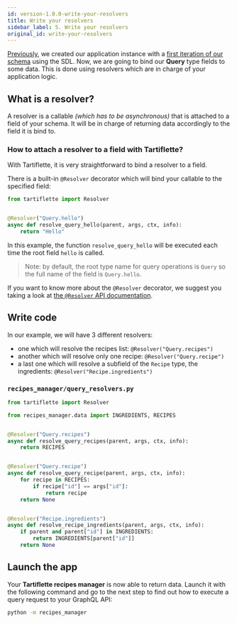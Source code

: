 ```yaml
---
id: version-1.0.0-write-your-resolvers
title: Write your resolvers
sidebar_label: 5. Write your resolvers
original_id: write-your-resolvers
---
```


[Previously](./create-server.md), we created our application instance with a [first iteration of our schema](./create-server.md#recipes-manager-sdl-querygraphql) using the SDL. Now, we are going to bind our **Query** type fields to some data. This is done using resolvers which are in charge of your application logic.

## What is a resolver?

A resolver is a callable _(which has to be asynchronous)_ that is attached to a field of your schema. It will be in charge of returning data accordingly to the field it is bind to.

### How to attach a resolver to a field with Tartiflette?

With Tartiflette, it is very straightforward to bind a resolver to a field.

There is a built-in `@Resolver` decorator which will bind your callable to the specified field:
```python
from tartiflette import Resolver


@Resolver("Query.hello")
async def resolve_query_hello(parent, args, ctx, info):
    return "Hello"
```

In this example, the function `resolve_query_hello` will be executed each time the root field `hello` is called.

> Note: by default, the root type name for query operations is `Query` so the full name of the field is `Query.hello`.

If you want to know more about the `@Resolver` decorator, we suggest you taking a look at [the `@Resolver` API documentation](../api/resolver).

## Write code

In our example, we will have 3 different resolvers:
* one which will resolve the recipes list: `@Resolver("Query.recipes")`
* another which will resolve only one recipe: `@Resolver("Query.recipe")`
* a last one which will resolve a subfield of the `Recipe` type, the ingredients: `@Resolver("Recipe.ingredients")`

### `recipes_manager/query_resolvers.py`

```python
from tartiflette import Resolver

from recipes_manager.data import INGREDIENTS, RECIPES


@Resolver("Query.recipes")
async def resolve_query_recipes(parent, args, ctx, info):
    return RECIPES


@Resolver("Query.recipe")
async def resolve_query_recipe(parent, args, ctx, info):
    for recipe in RECIPES:
        if recipe["id"] == args["id"]:
            return recipe
    return None


@Resolver("Recipe.ingredients")
async def resolve_recipe_ingredients(parent, args, ctx, info):
    if parent and parent["id"] in INGREDIENTS:
        return INGREDIENTS[parent["id"]]
    return None
```

## Launch the app

Your **Tartiflette recipes manager** is now able to return data. Launch it with the following command and go to the next step to find out how to execute a query request to your GraphQL API:

```bash
python -m recipes_manager
```
